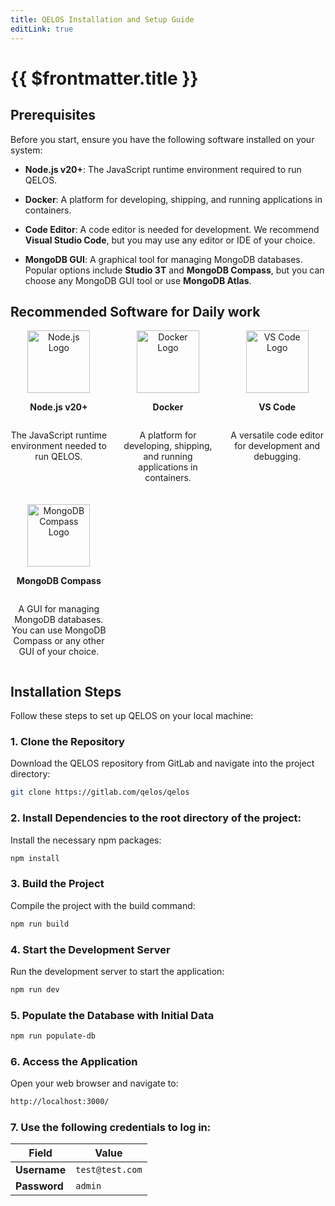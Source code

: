 ```yaml
---
title: QELOS Installation and Setup Guide
editLink: true
---
```


# {{ $frontmatter.title }}

## Prerequisites

Before you start, ensure you have the following software installed on your system:

- **Node.js v20+**: The JavaScript runtime environment required to run QELOS.

- **Docker**: A platform for developing, shipping, and running applications in containers.

- **Code Editor**: A code editor is needed for development. We recommend **Visual Studio Code**, but you may use any editor or IDE of your choice.

- **MongoDB GUI**: A graphical tool for managing MongoDB databases. Popular options include **Studio 3T** and **MongoDB Compass**, but you can choose any MongoDB GUI tool or use **MongoDB Atlas**.

## Recommended Software for Daily work

<div style="display: grid; grid-template-columns: repeat(auto-fit, minmax(150px, 1fr)); gap: 20px;">

  <div style="text-align: center; display: flex; flex-direction: column; align-items: center;">
   <a href="https://nodejs.org/" target="_blank">
      <img src="/nodeJS-logo.png" alt="Node.js Logo" style="width: 100px; height: auto;">
    </a>
    <p><strong>Node.js v20+</strong></p>
    <p>The JavaScript runtime environment needed to run QELOS.</p>
	
  </div>

<div style="text-align: center; display: flex; flex-direction: column; align-items: center;">
    <a href="https://www.docker.com/get-started" target="_blank">
      <img src="/docker-logo.png" alt="Docker Logo" style="width: 100px; height: auto;">
    </a>
    <p><strong>Docker</strong></p>
    <p>A platform for developing, shipping, and running applications in containers.</p>
  </div>

  <div style="text-align: center; display: flex; flex-direction: column; align-items: center;">
   <a href="https://code.visualstudio.com/" target="_blank">
      <img src="/vs-code-logo.png" alt="VS Code Logo" style="width: 100px; height: auto;">
    </a>
    <p><strong>VS Code</strong></p>
    <p>A versatile code editor for development and debugging.</p>
  </div>

 <div style="text-align: center; display: flex; flex-direction: column; align-items: center;">
 <a href="https://www.mongodb.com/products/compass" target="_blank">
      <img src="/mongodb-compass-logo.png" alt="MongoDB Compass Logo" style="width: 100px; height: auto;">
    </a>
    <p><strong>MongoDB Compass</strong></p>
       <p>A GUI for managing MongoDB databases. You can use MongoDB Compass or any other GUI of your choice.</p>
  </div>

</div>

## Installation Steps

Follow these steps to set up QELOS on your local machine:

### 1. Clone the Repository

Download the QELOS repository from GitLab and navigate into the project directory:

```bash
git clone https://gitlab.com/qelos/qelos
```

### 2. Install Dependencies to the root directory of the project:

Install the necessary npm packages:

```bash
npm install
```

### 3. Build the Project

Compile the project with the build command:

```bash
npm run build
```

### 4. Start the Development Server

Run the development server to start the application:

```bash
npm run dev
```

### 5. Populate the Database with Initial Data

```bash
npm run populate-db
```

### 6. Access the Application

Open your web browser and navigate to:

```bash
http://localhost:3000/
```

### 7. Use the following credentials to log in:

| **Field**    | **Value**       |
| ------------ | --------------- |
| **Username** | `test@test.com` |
| **Password** | `admin`         |

